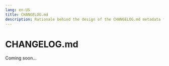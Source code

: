```yaml
---
lang: en-US
title: CHANGELOG.md
description: Rationale behind the design of the CHANGELOG.md metadata file
---
```


# CHANGELOG.md

Coming soon...
